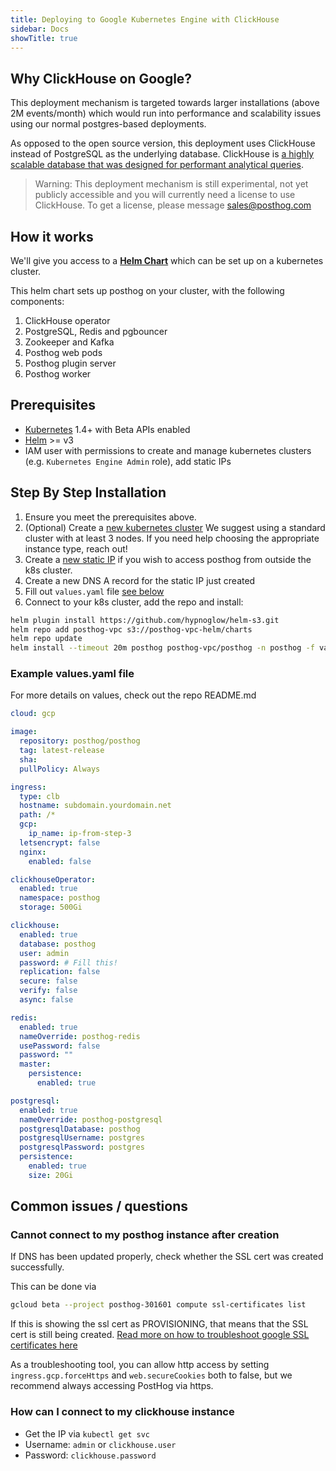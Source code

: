 ```yaml
---
title: Deploying to Google Kubernetes Engine with ClickHouse
sidebar: Docs
showTitle: true
---
```


## Why ClickHouse on Google?

This deployment mechanism is targeted towards larger installations (above 2M events/month) which would run into performance and scalability issues using our normal postgres-based deployments.

As opposed to the open source version, this deployment uses ClickHouse instead of PostgreSQL as the underlying database. ClickHouse is [a highly scalable database that was designed for performant analytical queries](https://clickhouse.tech/).

> Warning: This deployment mechanism is still experimental, not yet publicly accessible and you will currently need a license to use ClickHouse. To get a license, please message [sales@posthog.com](mailto:sales@posthog.com)

## How it works

We'll give you access to a **[Helm Chart](https://helm.sh)** which can be set up on a kubernetes cluster.

This helm chart sets up posthog on your cluster, with the following components:
1. ClickHouse operator
1. PostgreSQL, Redis and pgbouncer
1. Zookeeper and Kafka
1. Posthog web pods
1. Posthog plugin server
1. Posthog worker


## Prerequisites

- [Kubernetes](http://kubernetes.io) 1.4+ with Beta APIs enabled
- [Helm](https://helm.sh) >= v3
- IAM user with permissions to create and manage kubernetes clusters (e.g. `Kubernetes Engine Admin` role), add static IPs


## Step By Step Installation

1. Ensure you meet the prerequisites above.
1. (Optional) Create a [new kubernetes cluster](https://console.cloud.google.com/kubernetes/list)
    We suggest using a standard cluster with at least 3 nodes. If you need help choosing the appropriate instance type, reach out!
1. Create a [new static IP](https://console.cloud.google.com/networking/addresses/list) if you wish to access posthog from
    outside the k8s cluster.
1. Create a new DNS A record for the static IP just created
1. Fill out `values.yaml` file [see below](#example-values.yaml)
1. Connect to your k8s cluster, add the repo and install:

```bash
helm plugin install https://github.com/hypnoglow/helm-s3.git
helm repo add posthog-vpc s3://posthog-vpc-helm/charts
helm repo update
helm install --timeout 20m posthog posthog-vpc/posthog -n posthog -f values.yaml
```

### Example values.yaml file

For more details on values, check out the repo README.md

```yaml
cloud: gcp

image:
  repository: posthog/posthog
  tag: latest-release
  sha:
  pullPolicy: Always

ingress:
  type: clb
  hostname: subdomain.yourdomain.net
  path: /*
  gcp:
    ip_name: ip-from-step-3
  letsencrypt: false
  nginx:
    enabled: false

clickhouseOperator:
  enabled: true
  namespace: posthog
  storage: 500Gi

clickhouse:
  enabled: true
  database: posthog
  user: admin
  password: # Fill this!
  replication: false
  secure: false
  verify: false
  async: false

redis:
  enabled: true
  nameOverride: posthog-redis
  usePassword: false
  password: ""
  master:
    persistence:
      enabled: true

postgresql:
  enabled: true
  nameOverride: posthog-postgresql
  postgresqlDatabase: posthog
  postgresqlUsername: postgres
  postgresqlPassword: postgres
  persistence:
    enabled: true
    size: 20Gi
```

## Common issues / questions

### Cannot connect to my posthog instance after creation

If DNS has been updated properly, check whether the SSL cert was created successfully.

This can be done via

```bash
gcloud beta --project posthog-301601 compute ssl-certificates list
```

If this is showing the ssl cert as PROVISIONING, that means that the SSL cert is still being created. [Read more on how to troubleshoot google SSL certificates here](https://cloud.google.com/load-balancing/docs/ssl-certificates/troubleshooting)

As a troubleshooting tool, you can allow http access by setting `ingress.gcp.forceHttps` and `web.secureCookies` both to false, but we recommend always accessing PostHog via https.

### How can I connect to my clickhouse instance

- Get the IP via `kubectl get svc`
- Username: `admin` or `clickhouse.user`
- Password: `clickhouse.password`
